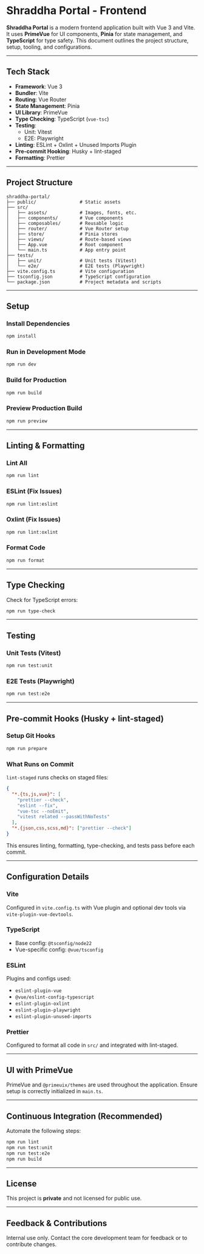 # Shraddha Portal - Frontend

**Shraddha Portal** is a modern frontend application built with Vue 3 and Vite. It uses **PrimeVue** for UI components, **Pinia** for state management, and **TypeScript** for type safety. This document outlines the project structure, setup, tooling, and configurations.

---

## Tech Stack

- **Framework**: Vue 3
- **Bundler**: Vite
- **Routing**: Vue Router
- **State Management**: Pinia
- **UI Library**: PrimeVue
- **Type Checking**: TypeScript (`vue-tsc`)
- **Testing**:
  - Unit: Vitest
  - E2E: Playwright
- **Linting**: ESLint + Oxlint + Unused Imports Plugin
- **Pre-commit Hooking**: Husky + lint-staged
- **Formatting**: Prettier

---

## Project Structure

```
shraddha-portal/
├── public/                # Static assets
├── src/
│   ├── assets/            # Images, fonts, etc.
│   ├── components/        # Vue components
│   ├── composables/       # Reusable logic
│   ├── router/            # Vue Router setup
│   ├── store/             # Pinia stores
│   ├── views/             # Route-based views
│   ├── App.vue            # Root component
│   └── main.ts            # App entry point
├── tests/
│   ├── unit/              # Unit tests (Vitest)
│   └── e2e/               # E2E tests (Playwright)
├── vite.config.ts         # Vite configuration
├── tsconfig.json          # TypeScript configuration
└── package.json           # Project metadata and scripts
```

---

## Setup

### Install Dependencies

```bash
npm install
```

### Run in Development Mode

```bash
npm run dev
```

### Build for Production

```bash
npm run build
```

### Preview Production Build

```bash
npm run preview
```

---

## Linting & Formatting

### Lint All

```bash
npm run lint
```

### ESLint (Fix Issues)

```bash
npm run lint:eslint
```

### Oxlint (Fix Issues)

```bash
npm run lint:oxlint
```

### Format Code

```bash
npm run format
```

---

## Type Checking

Check for TypeScript errors:

```bash
npm run type-check
```

---

## Testing

### Unit Tests (Vitest)

```bash
npm run test:unit
```

### E2E Tests (Playwright)

```bash
npm run test:e2e
```

---

## Pre-commit Hooks (Husky + lint-staged)

### Setup Git Hooks

```bash
npm run prepare
```

### What Runs on Commit

`lint-staged` runs checks on staged files:

```json
{
  "*.{ts,js,vue}": [
    "prettier --check",
    "eslint --fix",
    "vue-tsc --noEmit",
    "vitest related --passWithNoTests"
  ],
  "*.{json,css,scss,md}": ["prettier --check"]
}
```

This ensures linting, formatting, type-checking, and tests pass before each commit.

---

## Configuration Details

### Vite

Configured in `vite.config.ts` with Vue plugin and optional dev tools via `vite-plugin-vue-devtools`.

### TypeScript

- Base config: `@tsconfig/node22`
- Vue-specific config: `@vue/tsconfig`

### ESLint

Plugins and configs used:

- `eslint-plugin-vue`
- `@vue/eslint-config-typescript`
- `eslint-plugin-oxlint`
- `eslint-plugin-playwright`
- `eslint-plugin-unused-imports`

### Prettier

Configured to format all code in `src/` and integrated with lint-staged.

---

## UI with PrimeVue

PrimeVue and `@primeuix/themes` are used throughout the application. Ensure setup is correctly initialized in `main.ts`.

---

## Continuous Integration (Recommended)

Automate the following steps:

```bash
npm run lint
npm run test:unit
npm run test:e2e
npm run build
```

---

## License

This project is **private** and not licensed for public use.

---

## Feedback & Contributions

Internal use only. Contact the core development team for feedback or to contribute changes.
